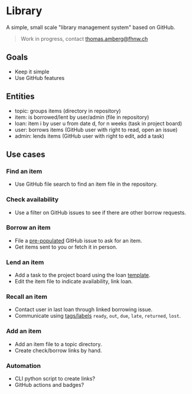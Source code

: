 # Library
A simple, small scale "library management system" based on GitHub.

> Work in progress, contact thomas.amberg@fhnw.ch

## Goals
- Keep it simple
- Use GitHub features

## Entities
- topic: groups items (directory in repository)
- item: is borrowed/lent by user/admin (file in repository)
- loan: item i by user u from date d, for n weeks (task in project board)
- user: borrows items (GitHub user with right to read, open an issue)
- admin: lends items (GitHub user with right to edit, add a task)

## Use cases
### Find an item
- Use GitHub file search to find an item file in the repository.

### Check availability
- Use a filter on GitHub issues to see if there are other borrow requests.

### Borrow an item
- File a [pre-populated](https://stackoverflow.com/questions/34146618/pre-populate-the-github-new-issue-form-using-the-querystring) GitHub issue to ask for an item.
- Get items sent to you or fetch it in person.

### Lend an item
- Add a task to the project board using the loan [template](https://docs.github.com/en/communities/using-templates-to-encourage-useful-issues-and-pull-requests/configuring-issue-templates-for-your-repository).
- Edit the item file to indicate availability, link loan.

### Recall an item
- Contact user in last loan through linked borrowing issue.
- Communicate using [tags/labels](https://github.com/tamberg/library/issues/labels) `ready`, `out`, `due`, `late`, `returned`, `lost`.

### Add an item
- Add an item file to a topic directory.
- Create check/borrow links by hand.

### Automation
- CLI python script to create links?
- GitHub actions and badges?
